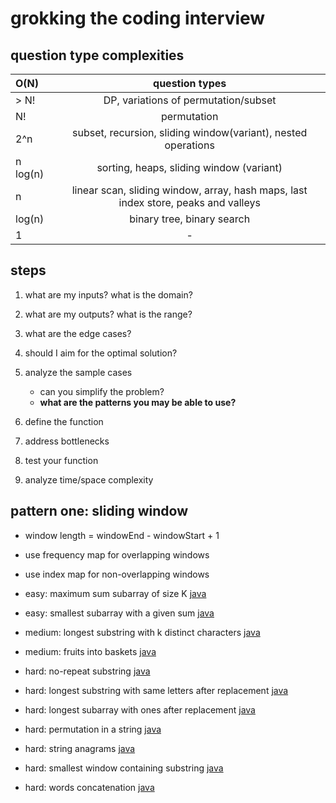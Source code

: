 # grokking the coding interview

## question type complexities

| O(N)           | question types     |
| :------------- | :----------: |
| > N! | DP, variations of permutation/subset |
| N!   | permutation |
| 2^n | subset, recursion, sliding window(variant), nested operations |
| n log(n) | sorting, heaps, sliding window (variant) |
| n | linear scan, sliding window, array, hash maps, last index store, peaks and valleys |
| log(n) | binary tree, binary search |
| 1 | - |

## steps

1. what are my inputs? what is the domain?
2. what are my outputs? what is the range?
3. what are the edge cases?
4. should I aim for the optimal solution?
5. analyze the sample cases
    - can you simplify the problem?
    - **what are the patterns you may be able to use?**

6. define the function
7. address bottlenecks
8. test your function
9. analyze time/space complexity

## pattern one: sliding window

- window length = windowEnd - windowStart + 1
- use frequency map for overlapping windows
- use index map for non-overlapping windows

- easy: maximum sum subarray of size K [java](GTCI/java/MaxSumSubArrayOfSizeK.java)
- easy: smallest subarray with a given sum [java](GTCI/java/MinSizeSubArraySum.java)
- medium: longest substring with k distinct characters [java](GTCI/java/LongestSubstringKDistinct.java)
- medium: fruits into baskets [java](GTCI/java/MaxFruitCountOf2Types.java)
- hard: no-repeat substring [java](GTCI/java/NoRepeatSubstring.java)
- hard: longest substring with same letters after replacement [java](GTCI/java/CharacterReplacement.java)
- hard: longest subarray with ones after replacement [java](GTCI/java/ReplacingOnes.java)
- hard: permutation in a string [java](GTCI/java/StringPermutation.java)
- hard: string anagrams [java](GTCI/java/StringAnagrams.java)
- hard: smallest window containing substring [java](GTCI/java/MinimumWindowSubstring.java)
- hard: words concatenation [java](GTCI/java/WordConcatenation.java)
